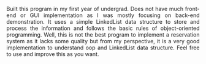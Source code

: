 <div align="justify">
<p>Built this program in my first year of undergrad. Does not have much front-end or GUI implementation as I was mostly focusing on back-end demonstration. It uses a simple LinkedList data structure to store and process the information and follows the basic rules of object-oriented programming. Well, this is not the best program to implement a reservation system as it lacks some quality but from my perspective, it is a very good implementation to understand oop and LinkedList data structure. Feel free to use  and improve this as you want.</p>
</div>
